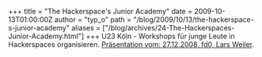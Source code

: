 +++
title = "The Hackerspace's Junior Academy"
date = 2009-10-13T01:00:00Z
author = "typ_o"
path = "/blog/2009/10/13/the-hackerspace-s-junior-academy"
aliases = ["/blog/archives/24-The-Hackerspaces-Junior-Academy.html"]
+++
U23 Köln - Workshops für junge Leute in Hackerspaces organisieren.
[Präsentation vom: 27.12.2008, fd0, Lars
Weiler](https://chaosradio.ccc.de/25c3_m4v_2827.html).
